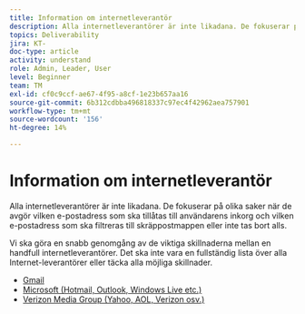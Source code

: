 ```yaml
---
title: Information om internetleverantör
description: Alla internetleverantörer är inte likadana. De fokuserar på olika saker när de avgör vilken e-postadress som ska tillåtas till användarens inkorg och vilken e-postadress som ska filtreras till skräppostmappen eller inte tas bort alls. Vi ska göra en snabb genomgång av de viktiga skillnaderna mellan en handfull internetleverantörer. Det ska inte vara en fullständig lista över alla Internet-leverantörer eller täcka alla möjliga skillnader.
topics: Deliverability
jira: KT-
doc-type: article
activity: understand
role: Admin, Leader, User
level: Beginner
team: TM
exl-id: cf0c9ccf-ae67-4f95-a8cf-1e23b657aa16
source-git-commit: 6b312cdbba496818337c97ec4f42962aea757901
workflow-type: tm+mt
source-wordcount: '156'
ht-degree: 14%

---
```


# Information om internetleverantör

Alla internetleverantörer är inte likadana. De fokuserar på olika saker när de avgör vilken e-postadress som ska tillåtas till användarens inkorg och vilken e-postadress som ska filtreras till skräppostmappen eller inte tas bort alls.

Vi ska göra en snabb genomgång av de viktiga skillnaderna mellan en handfull internetleverantörer. Det ska inte vara en fullständig lista över alla Internet-leverantörer eller täcka alla möjliga skillnader.

* [Gmail](./gmail.md)
* [Microsoft (Hotmail, Outlook, Windows Live etc.)](./microsoft.md)
* [Verizon Media Group (Yahoo, AOL, Verizon osv.)](./verizon-media-group.md)
